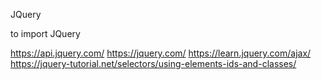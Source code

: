 JQuery

to import JQuery
<head>
    <script src="https://code.jquery.com/jquery-3.2.1.min.js"></script>
</head>

https://api.jquery.com/
https://jquery.com/
https://learn.jquery.com/ajax/
https://jquery-tutorial.net/selectors/using-elements-ids-and-classes/

